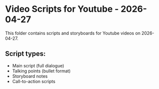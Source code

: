 # Video Scripts for Youtube - 2026-04-27

This folder contains scripts and storyboards for Youtube videos on 2026-04-27.

## Script types:
- Main script (full dialogue)
- Talking points (bullet format)
- Storyboard notes
- Call-to-action scripts
